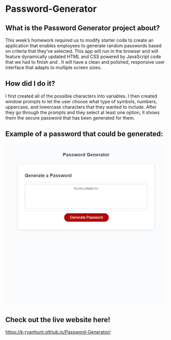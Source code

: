 # Password-Generator

## What is the Password Generator project about?

This week’s homework required us to modify starter code to create an application that enables employees to generate random passwords based on criteria that they’ve selected. This app will run in the browser and will feature dynamically updated HTML and CSS powered by JavaScript code that we had to finish and . It will have a clean and polished, responsive user interface that adapts to multiple screen sizes.

## How did I do it?

I first created all of the possible characters into variables.  I then created window prompts to let the user choose what type of symbols, numbers, uppercase, and lowercase characters that they wanted to include.  After they go through the prompts and they select at least one option, it shows them the secure password that has been generated for them.

## Example of a password that could be generated:
![Screenshot](./assets/images/PasswordGeneratePage.png)

## Check out the live website here!

https://k-ryanhunt.github.io/Password-Generator/